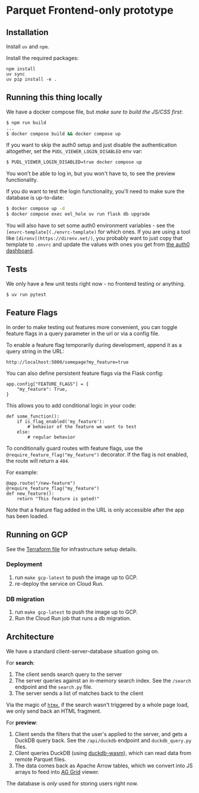 # Parquet Frontend-only prototype

## Installation

Install `uv` and `npm`.

Install the required packages:

```
npm install
uv sync
uv pip install -e .
```

## Running this thing locally

We have a docker compose file, but *make sure to build the JS/CSS first*:

```bash
$ npm run build
...
$ docker compose build && docker compose up
```

If you want to skip the auth0 setup and just disable the authentication altogether, set the `PUDL_VIEWER_LOGIN_DISABLED` env var:

```bash
$ PUDL_VIEWER_LOGIN_DISABLED=true docker compose up
```

You won't be able to log in, but you won't have to, to see the preview functionality.

If you do want to test the login functionality, you'll need to make sure the database is up-to-date:

```bash
$ docker compose up -d
$ docker compose exec eel_hole uv run flask db upgrade
```

You will also have to set some auth0 environment variables -
see the `[envrc-template](./envrc-template)` for which ones.
If you are using a tool like `[direnv](https://direnv.net/)`,
you probably want to just copy that template to `.envrc`
and update the values with ones you get from
[the auth0 dashboard](https://manage.auth0.com/dashboard).

## Tests

We only have a few unit tests right now - no frontend testing or anything.

```
$ uv run pytest
```

## Feature Flags
In order to make testing out features more convenient, you can toggle feature flags in a query parameter in the url or via a config file.

To enable a feature flag temporarily during development, append it as a query string in the URL:
```
http://localhost:5000/somepage?my_feature=true
```
You can also define persistent feature flags via the Flask config:
```
app.config["FEATURE_FLAGS"] = {
    "my_feature": True,
}
```
This allows you to add conditional logic in your code:
```
def some_function():
    if is_flag_enabled('my_feature'):
        # behavior of the feature we want to test
    else:
        # regular behavior
```

To conditionally guard routes with feature flags, use the `@require_feature_flag("my_feature")` decorator. If the flag is not enabled, the route will return a `404`.

For example:
```
@app.route("/new-feature")
@require_feature_flag("my_feature")
def new_feature():
    return "This feature is gated!"
```

Note that a feature flag added in the URL is only accessible after the app has been loaded.

## Running on GCP

See the [Terraform file](https://github.com/catalyst-cooperative/pudl/blob/main/terraform/pudl-viewer.tf) for infrastructure setup details.

### Deployment
1. run `make gcp-latest` to push the image up to GCP.
2. re-deploy the service on Cloud Run.

### DB migration
1. run `make gcp-latest` to push the image up to GCP.
2. Run the Cloud Run job that runs a db migration.


## Architecture

We have a standard client-server-database situation going on.

For **search**:

1. The client sends search query to the server
2. The server queries against an in-memory search index. See the `/search` endpoint and the `search.py` file.
3. The server sends a list of matches back to the client

Via the magic of [`htmx`](https://www.htmx.org), if the search wasn't triggered by a whole page load, we only send back an HTML fragment.


For **preview**:

1. Client sends the filters that the user's applied to the server, and gets a DuckDB query back. See the `/api/duckdb` endpoint and `duckdb_query.py` files.
2. Client queries DuckDB (using [duckdb-wasm](https://duckdb.org/docs/api/wasm/overview.html)), which can read data from remote Parquet files.
3. The data comes back as Apache Arrow tables, which we convert into JS arrays to feed into [AG Grid](https://www.ag-grid.com/) viewer.

The database is *only* used for storing users right now.
